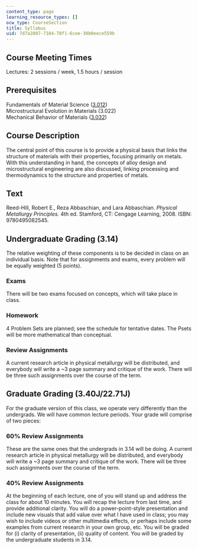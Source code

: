 ```yaml
---
content_type: page
learning_resource_types: []
ocw_type: CourseSection
title: Syllabus
uid: 7d7a2807-7104-70f1-6cee-30b0eece559b
---
```


Course Meeting Times
--------------------

Lectures: 2 sessions / week, 1.5 hours / session

Prerequisites
-------------

Fundamentals of Material Science ([3.012](/courses/3-012-fundamentals-of-materials-science-fall-2005))  
Microstructural Evolution in Materials (3.022)  
Mechanical Behavior of Materials ([3.032](/courses/3-032-mechanical-behavior-of-materials-fall-2007))

Course Description
------------------

The central point of this course is to provide a physical basis that links the structure of materials with their properties, focusing primarily on metals. With this understanding in hand, the concepts of alloy design and microstructural engineering are also discussed, linking processing and thermodynamics to the structure and properties of metals.

Text
----

Reed-Hill, Robert E., Reza Abbaschian, and Lara Abbaschian. _Physical Metallurgy Principles._ 4th ed. Stamford, CT: Cengage Learning, 2008. ISBN: 9780495082545.

Undergraduate Grading (3.14)
----------------------------

The relative weighting of these components is to be decided in class on an individual basis. Note that for assignments and exams, every problem will be equally weighted (5 points).

### Exams

There will be two exams focused on concepts, which will take place in class.

### Homework

4 Problem Sets are planned; see the schedule for tentative dates. The Psets will be more mathematical than conceptual.

### Review Assignments

A current research article in physical metallurgy will be distributed, and everybody will write a ~3 page summary and critique of the work. There will be three such assignments over the course of the term.

Graduate Grading (3.40J/22.71J)
-------------------------------

For the graduate version of this class, we operate very differently than the undergrads. We will have common lecture periods. Your grade will comprise of two pieces:

### 60% Review Assignments

These are the same ones that the undergrads in 3.14 will be doing. A current research article in physical metallurgy will be distributed, and everybody will write a ~3 page summary and critique of the work. There will be three such assignments over the course of the term.

### 40% Review Assignments

At the beginning of each lecture, one of you will stand up and address the class for about 10 minutes. You will recap the lecture from last time, and provide additional clarity. You will do a power-point-style presentation and include new visuals that add value over what I have used in class; you may wish to include videos or other multimedia effects, or perhaps include some examples from current research in your own group, etc. You will be graded for (i) clarity of presentation, (ii) quality of content. You will be graded by the undergraduate students in 3.14.